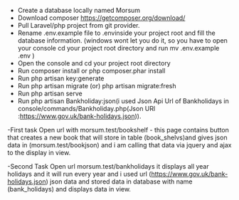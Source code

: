 -  Create a database locally named Morsum
-  Download composer https://getcomposer.org/download/
-  Pull Laravel/php project from git provider.
- Rename .env.example file to .envinside your project root and fill the database information.
  (windows wont let you do it, so you have to open your console cd your project root directory and run mv .env.example .env )
- Open the console and cd your project root directory
- Run composer install or php composer.phar install
- Run php artisan key:generate
- Run php artisan migrate (or) php artisan migrate:fresh
- Run php artisan serve
- Run php artisan Bankholiday:json(i used Json Api Url of Bankholidays in 
  console/commands/Bankholiday.php(Json URl :https://www.gov.uk/bank-holidays.json)).

-First task
Open url with morsum.test/bookshelf - this page contains button that creates a new book that will store in table (book_shelvs)and gives json data in (morsum.test/bookjson) and i am calling that data via jquery and ajax to the display in view.

-Second Task
Open url morsum.test/bankholidays it displays all year holidays and it will run every year and i used url (https://www.gov.uk/bank-holidays.json) json data and stored data in database with name 
(bank_holidays) and displays data in view.